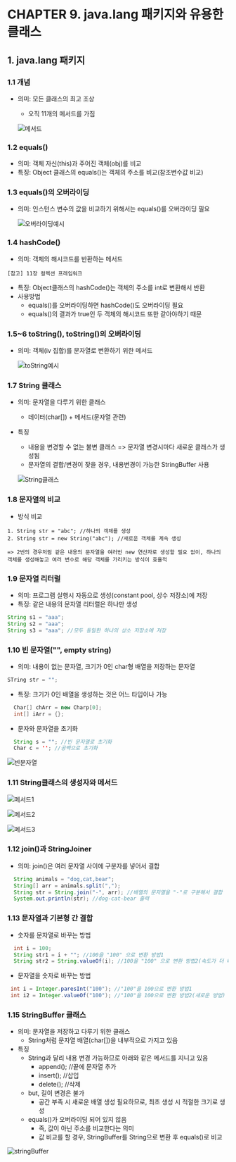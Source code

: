 # CHAPTER 9. java.lang 패키지와 유용한 클래스

## 1. java.lang 패키지

### 1.1 개념

* 의미: 모든 클래스의 최고 조상
  - 오직 11개의 메서드를 가짐
 
  ![메서드]()

### 1.2 equals()
* 의미: 객체 자신(this)과 주어진 객체(obj)를 비교
* 특징: Object 클래스의 equals()는 객체의 주소를 비교(참조변수값 비교)

### 1.3 equals()의 오버라이딩
* 의미: 인스턴스 변수의 값을 비교하기 위해서는 equals()를 오버라이딩 필요
  
  ![오버라이딩예시]()

### 1.4 hashCode()
* 의미: 객체의 해시코드를 반환하는 메서드
```
[참고] 11장 컬렉션 프레임워크
``` 

* 특징: Object클래스의 hashCode()는 객체의 주소를 int로 변환해서 반환
* 사용방법
  - equals()를 오버라이딩하면 hashCode()도 오버라이딩 필요
  - equals()의 결과가 true인 두 객체의 해시코드 또한 같아야하기 때문

### 1.5~6 toString(), toString()의 오버라이딩
* 의미: 객체(iv 집합)를 문자열로 변환하기 위한 메서드
  
  ![toString예시]()


### 1.7 String 클래스
* 의미: 문자열을 다루기 위한 클래스
  - 데이터(char[]) + 메서드(문자열 관련)
* 특징
  - 내용을 변경할 수 없는 불변 클래스 => 문자열 변경시마다 새로운 클래스가 생성됨
  - 문자열의 결합/변경이 잦을 경우, 내용변경이 가능한 StringBuffer 사용
  
  ![String클래스]()

### 1.8 문자열의 비교
* 방식 비교
 ```
1. String str = "abc"; //하나의 객체를 생성
2. String str = new String("abc"); //새로운 객체를 계속 생성

=> 2번의 경우처럼 같은 내용의 문자열을 여러번 new 연산자로 생성할 필요 없이, 하나의 객체를 생성해놓고 여러 변수로 해당 객체를 가리키는 방식이 효율적
```  

### 1.9 문자열 리터럴
* 의미: 프로그램 실행시 자동으로 생성(constant pool, 상수 저장소)에 저장
* 특징: 같은 내용의 문자열 리터럴은 하나만 생성

``` java
String s1 = "aaa";
String s2 = "aaa";
String s3 = "aaa"; //모두 동일한 하나의 상소 저장소에 저장
``` 

### 1.10 빈 문자열("", empty string)
* 의미: 내용이 없는 문자열, 크기가 0인 char형 배열을 저장하는 문자열
``` java
STring str = "";
``` 
* 특징: 크기가 0인 배열을 생성하는 것은 어느 타입이나 가능
``` java
  Char[] chArr = new Charp[0];
  int[] iArr = {};
```
* 문자와 문자열을 초기화
``` java
  String s = ""; //빈 문자열로 초기화
  Char c = ''; //공백으로 초기화
```
![빈문자열]()


### 1.11 String클래스의 생성자와 메서드

![메서드1]()

![메서드2]()

![메서드3]()

### 1.12 join()과 StringJoiner

* 의미: join()은 여러 문자열 사이에 구분자를 넣어서 결합

``` java
  String animals = "dog,cat,bear";
  String[] arr = animals.split(",");
  String str = String.join("-", arr); //배열의 문자열을 "-"로 구분해서 결합
  System.out.println(str); //dog-cat-bear 출력
```

  ### 1.13 문자열과 기본형 간 결합
  * 숫자를 문자열로 바꾸는 방법
  
``` java
  int i = 100;
  String str1 = i + ""; //100을 "100" 으로 변환 방법1
  String str2 = String.valueOf(i); //100을 "100" 으로 변환 방법2(속도가 더 빠름)
```

  * 문자열을 숫자로 바꾸는 방법
 ``` java
  int i = Integer.paresInt("100"); //"100"을 100으로 변환 방법1
  int i2 = Integer.valueOf("100"); //"100"을 100으로 변환 방법2(새로운 방법)
  ```

### 1.15 StringBuffer 클래스

* 의미: 문자열을 저장하고 다루기 위한 클래스
  - String처럼 문자열 배열(char[])을 내부적으로 가지고 있음 
* 특징
  - String과 달리 내용 변경 가능하므로 아래와 같은 메서드를 지니고 있음
    - append(); //끝에 문자열 추가
    - insert(); //삽입
    - delete(); //삭제
  - but, 길이 변경은 불가
    - 공간 부족 시 새로운 배열 생성 필요하므로, 최초 생성 시 적절한 크기로 생성
  - equals()가 오버라이딩 되어 있지 않음
    - 즉, 값이 아닌 주소를 비교한다는 의미
    - 값 비교를 할 경우, StringBuffer를 String으로 변환 후 equals()로 비교

![stringBuffer]()

